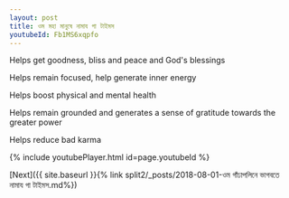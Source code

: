 ```yaml
---
layout: post
title: ওম মহা মানুষে নামায গা টাইমস
youtubeId: Fb1MS6xqpfo
---
```

 
 
Helps get goodness, bliss and peace and God's blessings
 
Helps remain focused, help generate inner energy 
 
Helps boost physical and mental health 
 
Helps remain grounded and generates a sense of gratitude towards the greater power 
 
Helps reduce bad karma
 
 
 
 


{% include youtubePlayer.html id=page.youtubeId %}
 
[Next]({{ site.baseurl }}{% link  split2/_posts/2018-08-01-ওম গাঁঢাপলিনে ভাগবতে নামায গা টাইমস.md%})
 
